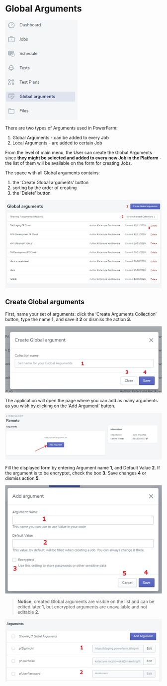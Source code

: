 # Global Arguments

![global1](../../../assets/images4/global1.jpg)

There are two types of Arguments used in PowerFarm: 
1. Global Arguments - can be added to every Job 
2. Local Arguments - are added to certain Job

From the level of main menu, the User can create the Global Arguments since **they might be selected and added to every new Job in the Platform** - the list of them will be available on the form for creating Jobs. 

The space with all Global arguments contains:
1. the 'Create Global arguments' button
2. sorting by the order of creating
3. the 'Delete' button

![global2](../../../assets/images4/global2.jpg)

## Create Global arguments

First, name your set of arguments: click the ‘Create Arguments Collection’ button, type the name **1**, and save it **2** or dismiss the action **3**. 

![global3](../../../assets/images4/global3.jpg)

The application will open the page where you can add as many arguments as you wish by clicking on the ‘Add Argument’ button. 

![global4](../../../assets/images4/global4.jpg)

Fill the displayed form by entering Argument name **1**, and Default Value **2**. If the argument is to be encryptet, check the box **3**. Save changes **4** or dismiss action **5**.

![global5](../../../assets/images4/global5.jpg)

> **Notice**, created Global arguments are visible on the list and can be edited later **1**, but encrypted arguments are unavailable and not editable **2**.

![global6](../../../assets/images4/global6.jpg)